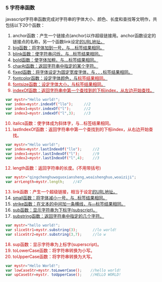 ### 5 字符串函数  
javascript字符串函数完成对字符串的字体大小、颜色、长度和查找等文明作，共包括以下20个函数：  
1. anchor函数：产生一个链接点(anchor)以作超级链接用。anchor函数设定<A NAME...>的链接点的名称，另一个函数link设定<A HREF=...>的URL地址。  
2. big函数：将字体加到一号，与<BIG>...</BIG>标签结果相同。  
3. blink函数：使字符串闪烁，与<BLINK>...</BLINK>标签结果相同。  
4. bold函数：使字体加粗，与<B>...</B>标签结果相同。  
5. charAt函数：返回字符串中指定的某个字符。  
6. fixed函数：将字体设定为固定宽度字体，与<TT>...</TT>标签结果相同。  
7. fontcolor函数：设定字体颜色，与<FONT COLOR=color>标签结果相同。  
8. fontsize函数：设定字体大小，与<FONT SIZE=n>标签结果相同。  
9. indexOf函数：返回字符串中第一个查找到的下标index，从左边开始查找。  
```JavaScript
var mystr="Hello world!";
var index=mystr.indexOf("llo");    	//2
var index1=mystr.indexOf("l");    	//2
var index2=mystr.indexOf("l",3);    //3
```
10. italics函数：使字体成为斜体字，与<I>...</I>标签结果相同。  
11. lastIndexOf函数：返回字符串中第一个查找到的下标index，从右边开始查找。 
```JavaScript
var mystr="Hello world!";
var index=mystr.lastIndexOf("llo");    	//2
var index1=mystr.lastIndexOf("l");    	//9
var index2=mystr.lastIndexOf("l",4);    //3
```
12. length函数：返回字符串的长度。(不用带括号)  
```JavaScript
var mystr="qingchenghuwoguoxiansheng,woaishenghuo,woaiziji";
var arrLength=mystr.length;    //47
```
13. link函数：产生一个超级链接，相当于设定<A HREF=...>的URL地址。  
14. small函数：将字体减小一号，与<SMALL>...</SMALL>标签结果相同。  
15. strike函数：在文本的中间加一条横线，与<STRIKE>...</STRIKE>标签结果相同。  
16. sub函数：显示字符串为下标字(subscript)。  
17. substring函数：返回字符串中指定的几个字符。  
```JavaScript
var mystr="hello world!";
var sliceStr1=mystr.substring(3);    	//lo world!
var sliceStr2=mystr.substring(3,7);    	//lo w
```
18. sup函数：显示字符串为上标字(superscript)。  
19. toLowerCase函数：将字符串转换为小写。  
20. toUpperCase函数：将字符串转换为大写。  
```JavaScript
var mystr="Hello World!";
var lowCaseStr=mystr.toLowerCase();    //hello world!
var upCaseStr=mystr. toUpperCase();    //HELLO WORLD!
```






